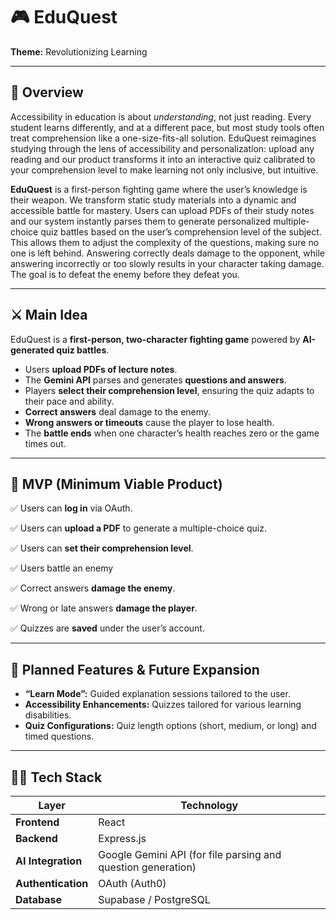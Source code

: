 # 🎮 EduQuest

**Theme:** Revolutionizing Learning

---

## 📘 **Overview**

Accessibility in education is about *understanding*, not just reading. Every student learns differently, and at a different pace, but most study tools often treat comprehension like a one-size-fits-all solution. EduQuest reimagines studying through the lens of accessibility and personalization: upload any reading and our product transforms it into an interactive quiz calibrated to your comprehension level to make learning not only inclusive, but intuitive.

**EduQuest** is a first-person fighting game where the user’s knowledge is their weapon. We transform static study materials into a dynamic and accessible battle for mastery. Users can upload PDFs of their study notes and our system instantly parses them to generate personalized multiple-choice quiz battles based on the user’s comprehension level of the subject. This allows them to adjust the complexity of the questions, making sure no one is left behind. Answering correctly deals damage to the opponent, while answering incorrectly or too slowly results in your character taking damage. The goal is to defeat the enemy before they defeat you.

---

## ⚔️ **Main Idea**

EduQuest is a **first-person, two-character fighting game** powered by **AI-generated quiz battles**.

- Users **upload PDFs of lecture notes**.
- The **Gemini API** parses and generates **questions and answers**.
- Players **select their comprehension level**, ensuring the quiz adapts to their pace and ability.
- **Correct answers** deal damage to the enemy.
- **Wrong answers or timeouts** cause the player to lose health.
- The **battle ends** when one character’s health reaches zero or the game times out.

---

## 🚀 **MVP (Minimum Viable Product)**

✅ Users can **log in** via OAuth.

✅ Users can **upload a PDF** to generate a multiple-choice quiz.

✅ Users can **set their comprehension level**.

✅ Users battle an enemy 

✅ Correct answers **damage the enemy**.

✅ Wrong or late answers **damage the player**.

✅ Quizzes are **saved** under the user’s account.

---

## 🧩 **Planned Features & Future Expansion**

- **“Learn Mode”:** Guided explanation sessions tailored to the user.
- **Accessibility Enhancements:** Quizzes tailored for various learning disabilities.
- **Quiz Configurations:** Quiz length options (short, medium, or long) and timed questions.

---

## 🧑‍💻 **Tech Stack**

| Layer | Technology |
| --- | --- |
| **Frontend** | React |
| **Backend** | Express.js |
| **AI Integration** | Google Gemini API (for file parsing and question generation) |
| **Authentication** | OAuth (Auth0) |
| **Database** | Supabase / PostgreSQL |

